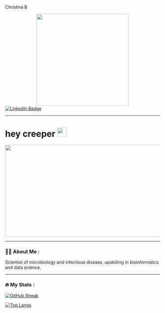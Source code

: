 
Christina B
<div id="header" align="center">
  <img src="https://media.giphy.com/media/kaOE2TQRaszRUP5H5n/giphy.gif" width="300"/>
</div>


<div id="badges">
  <a href="https://www.linkedin.com/in/christina-bugert-861195148/">
    <img src="https://img.shields.io/badge/LinkedIn-blue?style=for-the-badge&logo=linkedin&logoColor=white" alt="LinkedIn Badge"/>
  </a>
</div>

<img src="https://komarev.com/ghpvc/?username=cb877&style=flat-square&color=blue" alt=""/>

---

<h1>
  hey creeper
  <img src="https://media.giphy.com/media/hvRJCLFzcasrR4ia7z/giphy.gif" width="30px"/>
</h1>

<div align="center">
  <img src="https://media.giphy.com/media/Zy7s96dP38MlQe3OjG/giphy.gif" width="600" height="300"/>
</div>

---

### :woman_technologist: About Me :
Scientist of microbiology and infectious disease, upskilling in bioinformatics and data science.

---

### :fire: My Stats :

[![GitHub Streak](http://github-readme-streak-stats.herokuapp.com?user=cb877&theme=monokai&hide_border=true&date_format=j%20M%5B%20Y%5D)](https://git.io/streak-stats)

[![Top Langs](https://github-readme-stats.vercel.app/api/top-langs/?username=cb877)](https://github.com/anuraghazra/github-readme-stats)
